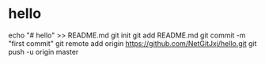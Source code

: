 # hello
echo "# hello" >> README.md
git init
git add README.md
git commit -m "first commit"
git remote add origin https://github.com/NetGitJxj/hello.git
git push -u origin master
